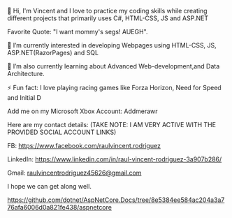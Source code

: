 👋 Hi, I'm Vincent and I love to practice my coding skills while creating different projects that primarily uses C#, HTML-CSS, JS and ASP.NET

Favorite Quote: "I want mommy's segs! AUEGH".

👀 I’m currently interested in developing Webpages using HTML-CSS, JS, ASP.NET(RazorPages) and SQL

🌱 I’m also currently learning about Advanced Web-development,and Data Architecture.

⚡ Fun fact: I love playing racing games like Forza Horizon, Need for Speed and Initial D

Add me on my Microsoft Xbox Account: Addmerawr
  
Here are my contact details:
(TAKE NOTE: I AM VERY ACTIVE WITH THE PROVIDED SOCIAL ACCOUNT LINKS)

FB: 
https://www.facebook.com/raulvincent.rodriguez

LinkedIn:
https://www.linkedin.com/in/raul-vincent-rodriguez-3a907b286/

Gmail:
raulvincentrodriguez45626@gmail.com 

I hope we can get along well.

https://github.com/dotnet/AspNetCore.Docs/tree/8e5384ee584ac204a3a776afa6006d0a821fe438/aspnetcore


<!--
**Lockheer/Lockheer** is a ✨ _special_ ✨ repository because its `README.md` (this file) appears on your GitHub profile.

Here are some ideas to get you started:

- 🔭 I’m currently working on ...
- 🌱 I’m currently learning ...
- 👯 I’m looking to collaborate on ...

-->
